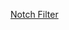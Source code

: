 [Notch Filter](http://nbviewer.ipython.org/github/LORD-MicroStrain/SensorCloud/blob/master/MathEngine/Example%20Notebooks/LORD%20Notch%20Filter.ipynb)
